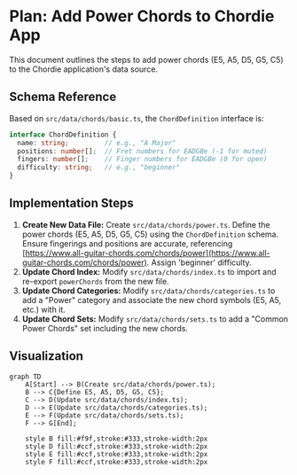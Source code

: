 # Plan: Add Power Chords to Chordie App

This document outlines the steps to add power chords (E5, A5, D5, G5, C5) to the Chordie application's data source.

## Schema Reference

Based on `src/data/chords/basic.ts`, the `ChordDefinition` interface is:

```typescript
interface ChordDefinition {
  name: string;         // e.g., "A Major"
  positions: number[];  // Fret numbers for EADGBe (-1 for muted)
  fingers: number[];    // Finger numbers for EADGBe (0 for open)
  difficulty: string;   // e.g., "beginner"
}
```

## Implementation Steps

1.  **Create New Data File:** Create `src/data/chords/power.ts`. Define the power chords (E5, A5, D5, G5, C5) using the `ChordDefinition` schema. Ensure fingerings and positions are accurate, referencing [https://www.all-guitar-chords.com/chords/power](https://www.all-guitar-chords.com/chords/power). Assign 'beginner' difficulty.
2.  **Update Chord Index:** Modify `src/data/chords/index.ts` to import and re-export `powerChords` from the new file.
3.  **Update Chord Categories:** Modify `src/data/chords/categories.ts` to add a "Power" category and associate the new chord symbols (E5, A5, etc.) with it.
4.  **Update Chord Sets:** Modify `src/data/chords/sets.ts` to add a "Common Power Chords" set including the new chords.

## Visualization

```mermaid
graph TD
    A[Start] --> B(Create src/data/chords/power.ts);
    B --> C{Define E5, A5, D5, G5, C5};
    C --> D(Update src/data/chords/index.ts);
    D --> E(Update src/data/chords/categories.ts);
    E --> F(Update src/data/chords/sets.ts);
    F --> G[End];

    style B fill:#f9f,stroke:#333,stroke-width:2px
    style D fill:#ccf,stroke:#333,stroke-width:2px
    style E fill:#ccf,stroke:#333,stroke-width:2px
    style F fill:#ccf,stroke:#333,stroke-width:2px